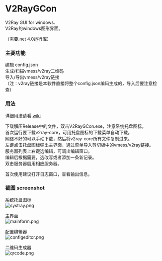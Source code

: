 # V2RayGCon  
V2Ray GUI for windows.  
V2Ray的windows图形界面。  
  
（需要.net 4.0运行库）  
  
### 主要功能  
编辑 config.json  
生成/扫描vmess/v2ray二维码  
导入/导出vmess/v2ray链接  
（注：v2ray链接是本软件直接将整个config.json编码生成的，导入后要注意检查）  
  
### 用法  
  
详细用法请看 [wiki](https://github.com/null7c80b5a93/V2RayGCon/wiki)  
  
下载解压Release中的文件，双击V2RayGCon.exe，注意系统托盘图标。  
首次运行要下载v2ray-core，可用托盘图标的下载菜单自动下载。  
网络不好的可以手动下载，然后将v2ray-core所有文件复制过来。  
左键点击托盘图标弹出主界面，通过菜单导入剪切板中的vmess/v2ray链接。  
服务器列表上右键选编辑，可调出编辑窗口。  
编辑后根据需要，选改写或者添加一条新记录。  
双击服务器启用相应服务器。  
  
首次使用建议打开日志窗口，查看输出信息。  
  
### 截图 screenshot  
系统托盘图标  
![systray.png](https://raw.githubusercontent.com/null7c80b5a93/V2RayGCon/master/screenshot/systray.png)  
  
主界面  
![mainform.png](https://raw.githubusercontent.com/null7c80b5a93/V2RayGCon/master/screenshot/mainform.png)  
  
配置编辑器  
![configeditor.png](https://raw.githubusercontent.com/null7c80b5a93/V2RayGCon/master/screenshot/configeditor.png)  
  
二维码生成器  
![qrcode.png](https://raw.githubusercontent.com/null7c80b5a93/V2RayGCon/master/screenshot/qrcode.png)  
